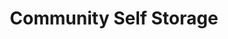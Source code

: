 ---
title: "Community Self Storage"
url: /houston/community-self-storage-washington-avenue/
shop: storage rental
---